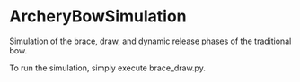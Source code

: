 # ArcheryBowSimulation
Simulation of the brace, draw, and dynamic release phases of the traditional bow.

To run the simulation, simply execute brace_draw.py.
